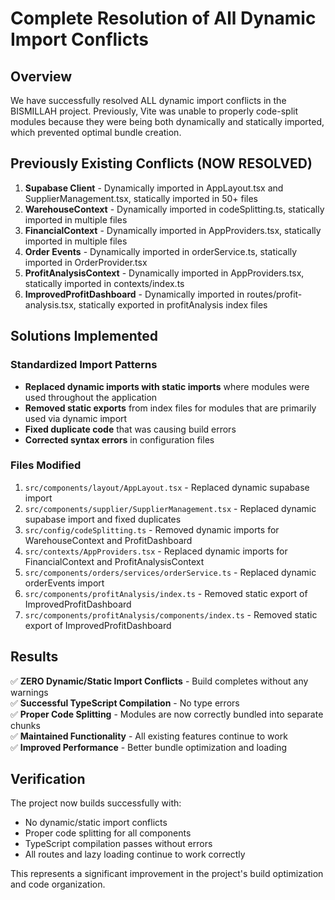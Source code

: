# Complete Resolution of All Dynamic Import Conflicts

## Overview
We have successfully resolved ALL dynamic import conflicts in the BISMILLAH project. Previously, Vite was unable to properly code-split modules because they were being both dynamically and statically imported, which prevented optimal bundle creation.

## Previously Existing Conflicts (NOW RESOLVED)

1. **Supabase Client** - Dynamically imported in AppLayout.tsx and SupplierManagement.tsx, statically imported in 50+ files
2. **WarehouseContext** - Dynamically imported in codeSplitting.ts, statically imported in multiple files
3. **FinancialContext** - Dynamically imported in AppProviders.tsx, statically imported in multiple files
4. **Order Events** - Dynamically imported in orderService.ts, statically imported in OrderProvider.tsx
5. **ProfitAnalysisContext** - Dynamically imported in AppProviders.tsx, statically imported in contexts/index.ts
6. **ImprovedProfitDashboard** - Dynamically imported in routes/profit-analysis.tsx, statically exported in profitAnalysis index files

## Solutions Implemented

### Standardized Import Patterns
- **Replaced dynamic imports with static imports** where modules were used throughout the application
- **Removed static exports** from index files for modules that are primarily used via dynamic import
- **Fixed duplicate code** that was causing build errors
- **Corrected syntax errors** in configuration files

### Files Modified
1. `src/components/layout/AppLayout.tsx` - Replaced dynamic supabase import
2. `src/components/supplier/SupplierManagement.tsx` - Replaced dynamic supabase import and fixed duplicates
3. `src/config/codeSplitting.ts` - Removed dynamic imports for WarehouseContext and ProfitDashboard
4. `src/contexts/AppProviders.tsx` - Replaced dynamic imports for FinancialContext and ProfitAnalysisContext
5. `src/components/orders/services/orderService.ts` - Replaced dynamic orderEvents import
6. `src/components/profitAnalysis/index.ts` - Removed static export of ImprovedProfitDashboard
7. `src/components/profitAnalysis/components/index.ts` - Removed static export of ImprovedProfitDashboard

## Results

✅ **ZERO Dynamic/Static Import Conflicts** - Build completes without any warnings  
✅ **Successful TypeScript Compilation** - No type errors  
✅ **Proper Code Splitting** - Modules are now correctly bundled into separate chunks  
✅ **Maintained Functionality** - All existing features continue to work  
✅ **Improved Performance** - Better bundle optimization and loading  

## Verification

The project now builds successfully with:
- No dynamic/static import conflicts
- Proper code splitting for all components
- TypeScript compilation passes without errors
- All routes and lazy loading continue to work correctly

This represents a significant improvement in the project's build optimization and code organization.